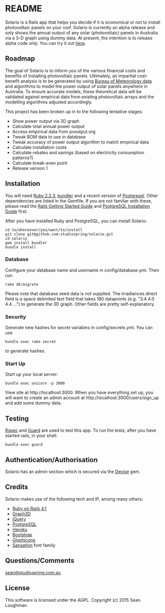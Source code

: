 README
==========

Solario is a Rails app that helps you decide if it is economical or not to install photovoltaic panels on your roof. Solario is currently an alpha release and only shows the annual output of any solar (photovoltaic) panels in Australia via a 3-D graph using dummy data. At present, the intention is to release alpha code only.
You can try it out [here](http://thawing-beach-7608.herokuapp.com).  

Roadmap
-------

The goal of Solario is to inform you of the various financial costs and benefits of installing photovoltaic panels. Ultimately, an impartial cost-benefit analysis is to be generated by using [Bureau of Meteorology data](http://www.bom.gov.au/climate/how/newproducts/IDCJAD0111.shtml) and algorithms to model the power output of solar panels anywhere in Australia. To ensure accurate models, these theoretical data will be validated against empirical data from existing photovoltaic arrays and the modelling algorithms adjusted accordingly.

This project has been broken up in to the following tentative stages:

*   Show power output via 3D graph
*   Calculate total annual power output
*   Access empirical data from pvoutput.org
*   Tweak BOM data to use in database
*   Tweak accuracy of power output algorithm to match empirical data
*   Calculate installation costs
*   Calculate rebates and savings (based on electricity consumption patterns?)
*   Calculate break-even point
*   Release version 1

Installation
------------

You will need [Ruby 2.2.3](https://ruby-lang.org/), [bundler](http://bundler.io) and a recent version of [Postgresql](http://www.postgresql.org/). Other dependencies are listed in the Gemfile. If you are not familiar with these, please read the [Rails Getting Started Guide](http://guides.rubyonrails.org/getting_started.html) and [PostgreSQL Installation Guide](http://wiki.postgresql.org/wiki/Detailed_installation_guides) first. 

After you have installed Ruby and PostgreSQL, you can install Solario:

    cd to/whereever/you/want/to/install
    git clone git@github.com:studiospring/solario.git
    cd solario
    gem install bundler
    bundle install

### Database ###

Configure your database name and username in config/database.yml. Then run:

    rake db:migrate

Please note that database seed data is not supplied. The Irradiances.direct field is a space delimited text field that takes 180 datapoints (e.g. "3.4 4.0 4.4 ...") to generate the 3D graph. Other fields are pretty self-explanatory.

### Security ###

Generate new hashes for secret variables in config/secrets.yml. You can use

    bundle exec rake secret
to generate hashes.

### Start Up ###

Start up your local server:

    bundle exec unicorn -p 3000

View site at http://localhost:3000. When you have everything set up, you will want to create an admin account at http://localhost:3000/users/sign_up and add some dummy data.

Testing
-------

[Rspec](https://www.relishapp.com/rspec/rspec-rails/docs) and [Guard](https://github.com/guard/guard-rspec) are used to test this app.
To run the tests, after you have started rails, in your shell:

    bundle exec guard

Authentication/Authorisation
----------------------------

Solario has an admin section which is secured via the [Devise](https://github.com/plataformatec/devise) gem.

Credits
-------

Solario makes use of the following tech and IP, among many others:
*   [Ruby on Rails 4.1](http://www.rubyonrails.org)
*   [Graph3D](http://almende.github.io/chap-links-library/graph3d.html)
*   [jQuery](http://www.jquery.com/)
*   [PostgreSQL](http://www.postgresql.org/)
*   [Heroku](http://www.heroku.com)
*   [Bootstrap](http://getbootstrap.com/)
*   [Glyphicons](http://glyphicons.com/)
*   [Sansation](http://www.fontsquirrel.com/fonts/Sansation) font family

Questions/Comments
------------------

sean@studiospring.com.au

License
-------

This software is licensed under the AGPL.
Copyright (c) 2015 Sean Loughman.
